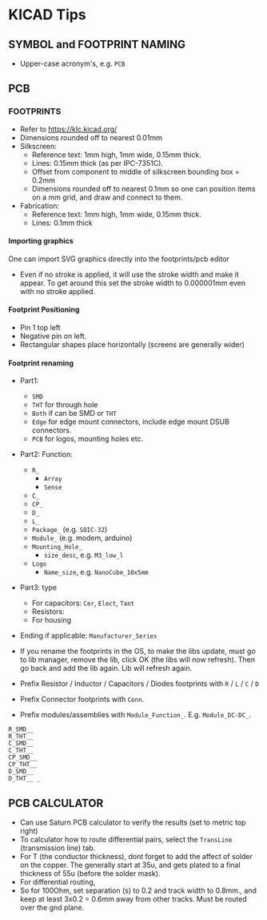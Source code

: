 # KICAD Tips

## SYMBOL and FOOTPRINT NAMING

- Upper-case acronym's, e.g. `PCB`

## PCB

### FOOTPRINTS

- Refer to <https://klc.kicad.org/>
- Dimensions rounded off to nearest 0.01mm
- Silkscreen:
    - Reference text: 1mm high, 1mm wide, 0.15mm thick.
    - Lines: 0.15mm thick (as per IPC-7351C).
    - Offset from component to middle of silkscreen bounding box = 0.2mm
    - Dimensions rounded off to nearest 0.1mm so one can position items on a mm grid, and draw and connect to them.
- Fabrication:
    - Reference text: 1mm high, 1mm wide, 0.15mm thick.
    - Lines: 0.1mm thick

#### Importing graphics

One can import SVG graphics directly into the footprints/pcb editor
- Even if no stroke is applied, it will use the stroke width and make it appear. To get around this set the stroke width to 0.000001mm even with no stroke applied.

#### Footprint Positioning

- Pin 1 top left
- Negative pin on left.
- Rectangular shapes place horizontally (screens are generally wider)

#### Footprint renaming

- Part1:
    - `SMD`
    - `THT` for through hole
    - `Both` if can be SMD or `THT`
    - `Edge` for edge mount connectors, include edge mount DSUB connectors.
    - `PCB` for logos, mounting holes etc.
- Part2: Function:
    - `R_`
        - `Array`
        - `Sense`
    - `C_`
    - `CP_`
    - `D_`
    - `L_`
    - `Package_` (e.g. `SOIC-32`)
    - `Module_` (e.g. modem, arduino)
    - `Mounting_Hole_`
        - `size_desc`, e.g. `M3_low_l`
    - `Logo`
        - `Name_size`, e.g. `NanoCube_10x5mm`
- Part3: type
    - For capacitors: `Cer`, `Elect`, `Tant`
    - Resistors:
    - For housing
- Ending if applicable:
    `Manufacturer_Series`

- If you rename the footprints in the OS, to make the libs update, must go to lib manager, remove the lib, click OK (the libs will now refresh). Then go back and add the lib again. Lib will refresh again.
- Prefix Resistor / Inductor / Capacitors / Diodes footprints with `R` / `L` / `C` / `D`
- Prefix Connector footprints with `Conn`.
- Prefix modules/assemblies with `Module_Function_`. E.g. `Module_DC-DC_`.

```
R_SMD__
R_THT__
C_SMD__
C_THT__
CP_SMD__
CP_THT__
D_SMD__
D_THT__ _
```

## PCB CALCULATOR

- Can use Saturn PCB calculator to verify the results (set to metric top right)
- To calculator how to route differential pairs, select the `TransLine` (transmission line) tab.
- For T (the conductor thickness), dont forget to add the affect of solder on the copper. The generally start at 35u, and gets plated to a final thickness of 55u (before the solder mask).
- For differential routing,
- So for 100Ohm, set separation (s) to 0.2 and track width to 0.8mm., and keep at least 3x0.2 = 0.6mm away from other tracks. Must be routed over the gnd plane.
